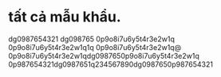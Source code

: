 # tất cả mẫu khẩu.
dg0987654321
dg098765
0p9o8i7u6y5t4r3e2w1q
0p9o8i7u6y5t4r3e2w1q1q
0p9o8i7u6y5t4r3e2w1q@
0p9o8i7u6y5t4r3e2w1qdg0987650p9o8i7u6y5t4r3e2w1q
0p987654321dg0987651q234567890dg0987650p987654321

